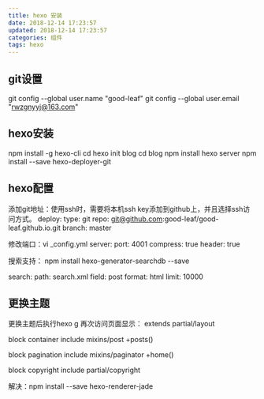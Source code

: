 ```yaml
---
title: hexo 安装
date: 2018-12-14 17:23:57
updated: 2018-12-14 17:23:57
categories: 组件
tags: hexo
---
```


## git设置
git config --global user.name "good-leaf"
git config --global user.email "rwzgnyyj@163.com"

## hexo安装
npm install -g hexo-cli
cd
hexo init blog
cd blog
npm install
hexo server
npm install --save hexo-deployer-git

## hexo配置
添加git地址：使用ssh时，需要将本机ssh key添加到github上，并且选择ssh访问方式。
deploy:
  type: git
  repo: git@github.com:good-leaf/good-leaf.github.io.git
  branch: master

修改端口：vi _config.yml
server:
  port: 4001
  compress: true
  header: true


搜索支持：
npm install hexo-generator-searchdb --save

search:
  path: search.xml
  field: post
  format: html
  limit: 10000

## 更换主题
更换主题后执行hexo g
再次访问页面显示：
extends partial/layout

block container
    include mixins/post
    +posts()

block pagination
    include mixins/paginator
    +home()

block copyright
    include partial/copyright

解决：npm install --save hexo-renderer-jade

